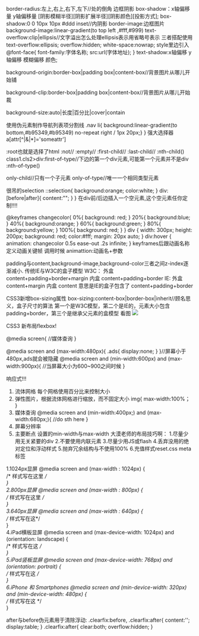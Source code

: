 ﻿border-radius:左上,右上,右下,左下//处的倒角
边框阴影
box-shadow：x轴偏移量 y轴偏移量 [阴影模糊半径][阴影扩展半径][阴影颜色][投影方式];
box-shadow:0 0 10px 10px #ddd inset//内阴影
border-image:边框图片
background-image:linear-gradient(to top left ,#fff,#999)
text-overflow:clip|ellipsis//文字溢出怎么处理ellipsis表示用省略号表示
三者搭配使用
text-overflow:ellipsis; 
overflow:hidden; 
white-space:nowrap; 
style里边引入
@font-face{
	font-family:字体名称;
	src:url(字体地址);
}
text-shadow:x轴偏移 y轴偏移 模糊偏移 颜色;

background-origin:border-box|padding box|content-box//背景图片从哪儿开始铺

background-clip:border-box|padding box|content-box//背景图片从哪儿开始裁

background-size:auto|长度|百分比|cover|contain

使用伪元素制作导航列表项分割线
.nav li{
	background:linear-gradient(to bottom,#b95349,#b95349) no-repeat right / 1px 20px;}
}
强大选择器
a[attr[^|&|*]='someattr']

:root也就是选择了html
:not//
:empty//
:first-child//
:last-child//
:nth-child()
class1.cls2>div:first-of-type//下边的第一个div元素,可能第一个元素并不是div
:nth-of-type()

only-child//只有一个子元素
only-of-type//唯一一个相同类型元素

很吊的selection
::selection{
	background:orange;
	color:white;
}
div:[before|after]{
	content:"";
}
}
在div前/后边插入一个空元素,这个空元素任你定制!!!!

@keyframes changecolor{
  0%{
    background: red;
  }
  20%{
    background:blue;
  }
  40%{
    background:orange;
  }
  60%{
    background:green;
  }
  80%{
    background:yellow;
  }
  100%{
    background: red;
  }
}
div {
  width: 300px;
  height: 200px;
  background: red;
  color:#fff;
  margin: 20px auto;
}
div:hover {
  animation: changecolor 0.5s ease-out .2s infinite;
}
keyframes后跟动画名称定义动画关键帧
调用时候
animattion:动画名+参数

padding与content,background-image,background-color三者之间z-index逐渐减小.
传统IE与W3C的盒子模型
W3C：
外盒
content+padding+border+margin
内盒
content+padding+border
IE:
外盒
content+margin
内盒
content
意思是IE的盒子包含了
content+padding+border

CSS3新增box-sizing属性
box-sizing:content-box|border-box|inherit//顾名思义，盒子尺寸的算法
第一个是W3C模型，第二个是IE的，元素大小包含padding+border，第三个是继承父元素的盒模型
看图
![]("img/box-sizing.jpg")

CSS3 新布局flexbox!

@media screen{
	//媒体查询
}

@media screen and (max-width:480px){
	.ads{
		display:none;
	}
}//屏幕小于480px,ads就会被隐藏
@media screen and (min-width:600px) and (max-width:900px){
	//当屏幕大小为600~900之间时候
}

响应式!!!

1. 流体网格
每个网格使用百分比来控制大小
2. 弹性图片，根据流体网格进行缩放，而不固定大小
img{
	max-width:100%；
}
3. 媒体查询
@media screen and (min-width:400px;) and (max-width:680px;){
	//do sth here
}
4. 屏幕分辨率
5. 主要断点
设置的min-width与max-width
大漠老师的布局技巧啊：
1.尽量少用无关紧要的div
2.不要使用内联元素
3.尽量少用JS或flash
4.丢弃没用的绝对定位和浮动样式
5.抛弃冗余结构与不使用100%
6.充值样式reset.css
meta标签
<meta name="viewport" content="width=device-width,initial-scale=1.0"> 

1.1024px显屏
@media screen and (max-width : 1024px) {                    
/* 样式写在这里 */          
}     
2.800px显屏
@media screen and (max-width : 800px) {              
/* 样式写在这里 */          
}     
3.640px显屏
@media screen and (max-width : 640px) {              
/* 样式写在这*/            
}     
4.iPad横板显屏
@media screen and (max-device-width: 1024px) and (orientation: landscape) {              
/* 样式写在这 */            
}     
5.iPad竖板显屏
@media screen and (max-device-width: 768px) and (orientation: portrait) {         
/* 样式写在这 */            
}     
6.iPhone 和 Smartphones
@media screen and (min-device-width: 320px) and (min-device-width: 480px) {              
/* 样式写在这 */            
}     

after与before伪元素用于清除浮动:
.clearfix:before,
.clearfix:after{
	content:'';
	display:table;
}
.clearfix:after{
	clear:both;
	overflow:hidden;
}








